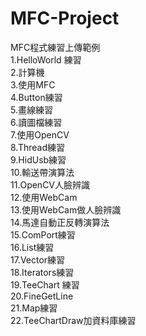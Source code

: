 # MFC-Project<br />
MFC程式練習上傳範例<br />
1.HelloWorld 練習<br />
2.計算機<br />
3.使用MFC <br />
4.Button練習<br />
5.畫線練習<br />
6.讀圖檔練習<br />
7.使用OpenCV<br />
8.Thread練習<br />
9.HidUsb練習<br />
10.輸送帶演算法<br />
11.OpenCV人臉辨識<br />
12.使用WebCam<br />
13.使用WebCam做人臉辨識<br />
14.馬達自動正反轉演算法<br />
15.ComPort練習<br />
16.List練習<br />
17.Vector練習<br />
18.Iterators練習<br />
19.TeeChart 練習<br />
20.FineGetLine<br />
21.Map練習<br />
22.TeeChartDraw加資料庫練習<br />
